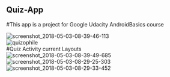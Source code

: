 ## Quiz-App
#This app is a project for Google Udacity AndroidBasics course<br>

![screenshot_2018-05-03-08-39-46-113](https://user-images.githubusercontent.com/24941508/39558643-0606a274-4eae-11e8-8715-770691d98936.jpeg)
<br>
![quizophile](https://user-images.githubusercontent.com/24941508/39139324-3798dd6e-473f-11e8-873b-9eebe8390b5c.jpg)<br>
#Quiz Activity current Layouts<br>
![screenshot_2018-05-03-08-39-49-685](https://user-images.githubusercontent.com/24941508/39558645-06a4b194-4eae-11e8-962b-a21d685ee0c8.jpeg)
<br>
![screenshot_2018-05-03-08-29-25-303](https://user-images.githubusercontent.com/24941508/39558549-3179e21e-4ead-11e8-9474-e7e45a610af2.jpeg)
<br>
![screenshot_2018-05-03-08-29-33-452](https://user-images.githubusercontent.com/24941508/39558553-37d965c6-4ead-11e8-8baf-307c463ee725.jpeg)


